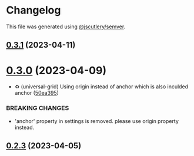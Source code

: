 # Changelog

This file was generated using [@jscutlery/semver](https://github.com/jscutlery/semver).

## [0.3.1](https://github.com/lekhanhsinh/lekhanhsinh/compare/universal-grid-0.3.0...universal-grid-0.3.1) (2023-04-11)



# [0.3.0](https://github.com/lekhanhsinh/lekhanhsinh/compare/universal-grid-0.2.3...universal-grid-0.3.0) (2023-04-09)


* :recycle: (universal-grid) Using origin instead of anchor which is also inculded anchor ([50ea395](https://github.com/lekhanhsinh/lekhanhsinh/commit/50ea3955cd79545706fa3dff1a46082ce70723b4))


### BREAKING CHANGES

* 'anchor' property in settings is removed. please use origin property instead.



## [0.2.3](https://github.com/lekhanhsinh/lekhanhsinh/compare/universal-grid-0.2.2...universal-grid-0.2.3) (2023-04-05)
